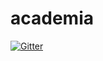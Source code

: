 # academia

[![Gitter](https://badges.gitter.im/Join%20Chat.svg)](https://gitter.im/FabioFlaitt/academia?utm_source=badge&utm_medium=badge&utm_campaign=pr-badge&utm_content=badge)